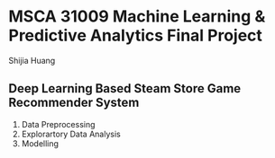 # MSCA 31009 Machine Learning & Predictive Analytics Final Project
Shijia Huang
## Deep Learning Based Steam Store Game Recommender System

1. Data Preprocessing
2. Explorartory Data Analysis
3. Modelling
